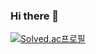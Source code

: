 ### Hi there 👋
[![Solved.ac프로필](http://mazassumnida.wtf/api/v2/generate_badge?boj={qlsdud0604})](https://solved.ac/{qlsdud0604})
